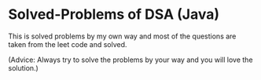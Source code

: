 # Solved-Problems of DSA (Java)
This is solved problems by my own way and
most of the questions are taken from the leet code and solved.

(Advice: Always try to solve the problems by your way and you will love the solution.)
